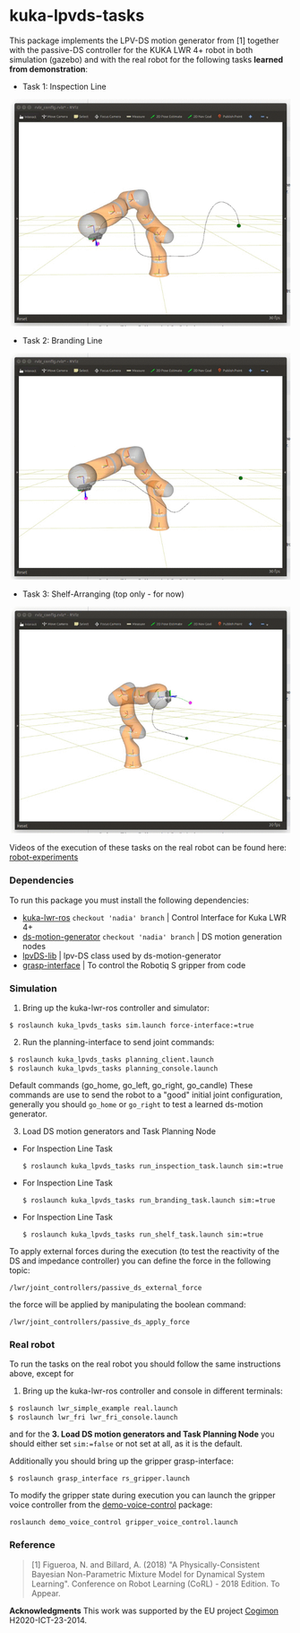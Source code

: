# kuka-lpvds-tasks
This package implements the LPV-DS motion generator from [1] together with the passive-DS controller for the KUKA LWR 4+ robot in both simulation (gazebo) and with the real robot for the following tasks **learned from demonstration**:

- Task 1: Inspection Line  
<p align="center">
<img src="https://github.com/epfl-lasa/kuka-lpvds-tasks/blob/master/img/inspection-task.gif"  width="500"></>

- Task 2: Branding Line
<p align="center">
<img src="https://github.com/epfl-lasa/kuka-lpvds-tasks/blob/master/img/branding-task.gif" width="500"></>

- Task 3: Shelf-Arranging (top only - for now)
<p align="center">
<img src="https://github.com/epfl-lasa/kuka-lpvds-tasks/blob/master/img/shelf-task.gif" width="500"></>

Videos of the execution of these tasks on the real robot can be found here: [robot-experiments](http://lasa.epfl.ch/files/Nadia/Figueroa-CoRL2018-Experiments.mp4)

### Dependencies
To run this package you must install the following dependencies:
- [kuka-lwr-ros](https://github.com/epfl-lasa/kuka-lwr-ros.git) ``checkout 'nadia' branch`` | Control Interface for Kuka LWR 4+
- [ds-motion-generator](https://github.com/epfl-lasa/ds_motion_generator.git) ``checkout 'nadia' branch`` | DS motion generation nodes
- [lpvDS-lib](https://github.com/nbfigueroa/lpvDS-lib) | lpv-DS class used by ds-motion-generator
- [grasp-interface](https://github.com/epfl-lasa/grasp_interface) | To control the Robotiq S gripper from code 

### Simulation
1. Bring up the kuka-lwr-ros controller and simulator:
```
$ roslaunch kuka_lpvds_tasks sim.launch force-interface:=true
```
2. Run the planning-interface to send joint commands:
```
$ roslaunch kuka_lpvds_tasks planning_client.launch
$ roslaunch kuka_lpvds_tasks planning_console.launch
```
Default commands (go_home, go_left, go_right, go_candle)
These commands are use to send the robot to a "good" initial joint configuration, generally you should ```go_home``` or ```go_right``` to test a learned ds-motion generator.

3. Load DS motion generators and Task Planning Node  
- For Inspection Line Task
  ```
  $ roslaunch kuka_lpvds_tasks run_inspection_task.launch sim:=true
  ```
- For Inspection Line Task
  ```
  $ roslaunch kuka_lpvds_tasks run_branding_task.launch sim:=true
  ```
- For Inspection Line Task
  ```
  $ roslaunch kuka_lpvds_tasks run_shelf_task.launch sim:=true
  ```

To apply external forces during the execution (to test the reactivity of the DS and impedance controller) you can define the force in the following topic:
```
/lwr/joint_controllers/passive_ds_external_force
```
the force will be applied by manipulating the boolean command:
```
/lwr/joint_controllers/passive_ds_apply_force
```

### Real robot
To run the tasks on the real robot you should follow the same instructions above, except for
1. Bring up the kuka-lwr-ros controller and console in different terminals: 
```
$ roslaunch lwr_simple_example real.launch
$ roslaunch lwr_fri lwr_fri_console.launch
```
and for the **3. Load DS motion generators and Task Planning Node** you should either set ``sim:=false`` or not set at all, as it is the default.

Additionally you should bring up the gripper grasp-interface:
```
$ roslaunch grasp_interface rs_gripper.launch
```
To modify the gripper state during execution you can launch the gripper voice controller from the [demo-voice-control](https://github.com/epfl-lasa/demo-voice-control) package:
```
roslaunch demo_voice_control gripper_voice_control.launch
```

### Reference
> [1] Figueroa, N. and Billard, A. (2018) "A Physically-Consistent Bayesian Non-Parametric Mixture Model for Dynamical System Learning". Conference on Robot Learning (CoRL) - 2018 Edition. To Appear. 

**Acknowledgments**
This work was supported by the EU project [Cogimon](https://cogimon.eu/cognitive-interaction-motion-cogimon) H2020-ICT-23-2014.
